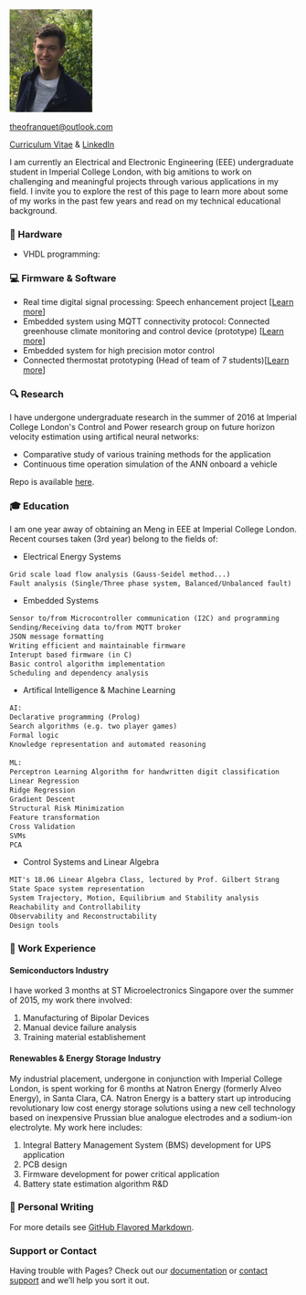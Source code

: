  <img src="pp.jpg" alt="Smiley face" height="180" width="145"> 
 
[theofranquet@outlook.com](mailto:theofranquet@outlook.com) 

[Curriculum Vitae](/CV.pdf) & [LinkedIn](https://www.linkedin.com/in/theo-franquet-1b7097b3)


I am currently an Electrical and Electronic Engineering (EEE) undergraduate student in Imperial College London, with big amitions to work on challenging and meaningful projects through various applications in my field. I invite you to explore the rest of this page to learn more about some of my works in the past few years and read on my technical educational background.


### :electric_plug: Hardware
- VHDL programming: 

### :computer: Firmware & Software
- Real time digital signal processing: Speech enhancement project [[Learn more](https://github.com/TheoFranquet/RTDSP)]
- Embedded system using MQTT connectivity protocol: Connected greenhouse climate monitoring and control device (prototype) [[Learn more](https://github.com/guigzzz/Embedded-Project)]
- Embedded system for high precision motor control
- Connected thermostat prototyping (Head of team of 7 students)[[Learn more](http://www.ee.ic.ac.uk/theo.franquet14/yr2proj/main.html)]


### :mag: Research
I have undergone undergraduate research in the summer of 2016 at Imperial College London's Control and Power research group on future horizon velocity estimation using artifical neural networks:

- Comparative study of various training methods for the application
- Continuous time operation simulation of the ANN onboard a vehicle

Repo is available [here](https://github.com/TheoFranquet/UROP).


### :mortar_board: Education
I am one year away of obtaining an Meng in EEE at Imperial College London. Recent courses taken (3rd year) belong to the fields of:
- Electrical Energy Systems

```
Grid scale load flow analysis (Gauss-Seidel method...)
Fault analysis (Single/Three phase system, Balanced/Unbalanced fault)

```
- Embedded Systems

```
Sensor to/from Microcontroller communication (I2C) and programming
Sending/Receiving data to/from MQTT broker
JSON message formatting
Writing efficient and maintainable firmware
Interupt based firmware (in C)
Basic control algorithm implementation
Scheduling and dependency analysis

```
- Artifical Intelligence & Machine Learning

```
AI:
Declarative programming (Prolog)
Search algorithms (e.g. two player games)
Formal logic
Knowledge representation and automated reasoning

ML:
Perceptron Learning Algorithm for handwritten digit classification
Linear Regression
Ridge Regression
Gradient Descent
Structural Risk Minimization
Feature transformation
Cross Validation
SVMs
PCA

```
- Control Systems and Linear Algebra

```
MIT's 18.06 Linear Algebra Class, lectured by Prof. Gilbert Strang
State Space system representation
System Trajectory, Motion, Equilibrium and Stability analysis
Reachability and Controllability
Observability and Reconstructability
Design tools

```

### :briefcase: Work Experience
#### Semiconductors Industry
I have worked 3 months at ST Microelectronics Singapore over the summer of 2015, my work there involved:

1. Manufacturing of Bipolar Devices 
2. Manual device failure analysis
3. Training material establishement

#### Renewables & Energy Storage Industry
My industrial placement, undergone in conjunction with Imperial College London, is spent working for 6 months at Natron Energy (formerly Alveo Energy), in Santa Clara, CA. Natron Energy is a battery start up introducing revolutionary low cost energy storage solutions using a new cell technology based on inexpensive Prussian blue analogue electrodes and a sodium-ion electrolyte. My work here includes:

1. Integral Battery Management System (BMS) development for UPS application
2. PCB design
3. Firmware development for power critical application
4. Battery state estimation algorithm R&D

### :memo: Personal Writing








For more details see [GitHub Flavored Markdown](https://guides.github.com/features/mastering-markdown/).

### Support or Contact

Having trouble with Pages? Check out our [documentation](https://help.github.com/categories/github-pages-basics/) or [contact support](https://github.com/contact) and we’ll help you sort it out.
